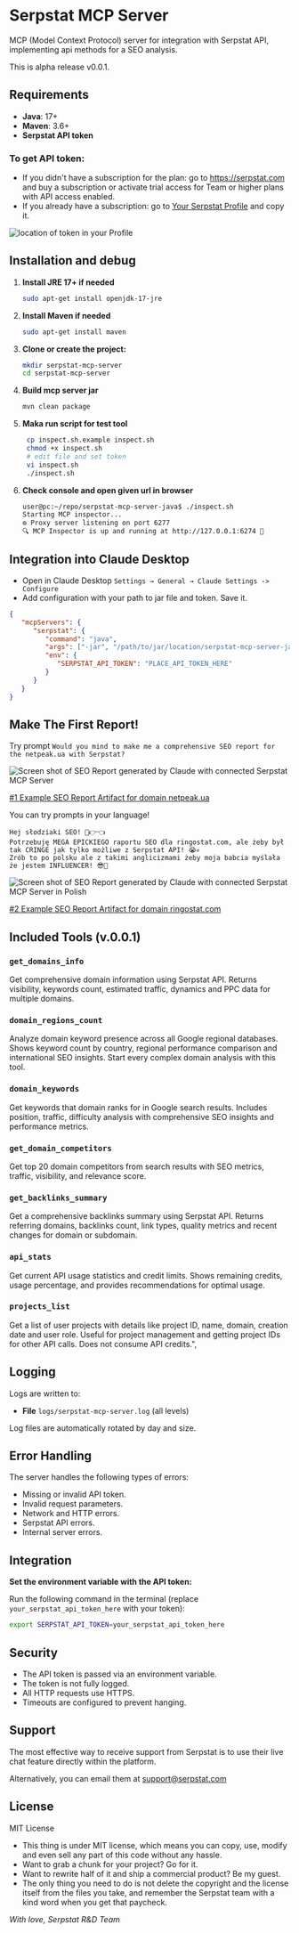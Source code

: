 # Serpstat MCP Server

MCP \(Model Context Protocol\) server for integration with Serpstat API, implementing api methods for a SEO analysis.

This is alpha release v0.0.1.

## Requirements

- **Java**: 17+
- **Maven**: 3.6+
- **Serpstat API token**


### To get API token:
- If you didn't have a subscription for the plan: go to https://serpstat.com and buy a subscription or activate trial access for Team or higher plans with API access enabled.
- If you already have a subscription: go to [Your Serpstat Profile](https://serpstat.com/users/profile/) and copy it.

![location of token in your Profile](doc/images/profile.png)


## Installation and debug

1. **Install JRE 17+ if needed**
   ```bash
   sudo apt-get install openjdk-17-jre
2. **Install Maven if needed**
   ```bash
   sudo apt-get install maven
    ```
3. **Clone or create the project:**
   ```bash
   mkdir serpstat-mcp-server
   cd serpstat-mcp-server
   ```
4. **Build mcp server jar**
   ```bash
   mvn clean package
   ```
5. **Maka run script for test tool**
   ```bash
    cp inspect.sh.example inspect.sh
    chmod +x inspect.sh
    # edit file and set token
    vi inspect.sh
    ./inspect.sh
    ```
   
6. **Check console and open given url in browser**

   ```bash 
   user@pc:~/repo/serpstat-mcp-server-java$ ./inspect.sh
   Starting MCP inspector...
   ⚙️ Proxy server listening on port 6277
   🔍 MCP Inspector is up and running at http://127.0.0.1:6274 🚀
   ```
   
## Integration into Claude Desktop
- Open in Claude Desktop  `Settings → General → Claude Settings -> Configure`
- Add configuration with your path to jar file and token. Save it.
```json
{
   "mcpServers": {
      "serpstat": {
         "command": "java",
         "args": ["-jar", "/path/to/jar/location/serpstat-mcp-server-java-0.0.1.jar"],
         "env": {
            "SERPSTAT_API_TOKEN": "PLACE_API_TOKEN_HERE"
         }
      }
   }
}
```

## Make The First Report!
 Try prompt ```Would you mind to make me a comprehensive SEO report for the netpeak.ua with Serpstat?```

![Screen shot of SEO Report generated by Claude with connected Serpstat MCP Server](doc/images/report.png "Claude SEO Report Example")

[#1 Example SEO Report Artifact for domain netpeak.ua](https://claude.ai/public/artifacts/13f52424-7470-4374-984f-64beebc8306a)

You can try prompts in your language!
   ```
   Hej słodziaki SEO! 🥺👉👈 
   Potrzebuję MEGA EPICKIEGO raportu SEO dla ringostat.com, ale żeby był tak CRINGE jak tylko możliwe z Serpstat API! 😭💀
   Zrób to po polsku ale z takimi anglicizmami żeby moja babcia myślała że jestem INFLUENCER! 😎📱
   ```
![Screen shot of SEO Report generated by Claude with connected Serpstat MCP Server in Polish](doc/images/report2.png)

[#2 Example SEO Report Artifact for domain ringostat.com](https://claude.ai/public/artifacts/b3823232-4744-412e-beb3-8b80b40f63f7)

## Included Tools (v.0.0.1) 

### `get_domains_info`
Get comprehensive domain information using Serpstat API. Returns visibility, keywords count, estimated traffic, dynamics and PPC data for multiple domains.

### `domain_regions_count`
Analyze domain keyword presence across all Google regional databases. Shows keyword count by country, regional performance comparison and international SEO insights. Start every complex domain analysis with this tool.

### `domain_keywords`
Get keywords that domain ranks for in Google search results. Includes position, traffic, difficulty analysis with comprehensive SEO insights and performance metrics.

### `get_domain_competitors`
Get top 20 domain competitors from search results with SEO metrics, traffic, visibility, and relevance score.

### `get_backlinks_summary`
Get a comprehensive backlinks summary using Serpstat API. Returns referring domains, backlinks count, link types, quality metrics and recent changes for domain or subdomain.

### `api_stats`
Get current API usage statistics and credit limits. Shows remaining credits, usage percentage, and provides recommendations for optimal usage.

### `projects_list`
Get a list of user projects with details like project ID, name, domain, creation date and user role. Useful for project management and getting project IDs for other API calls. Does not consume API credits.",


## Logging

Logs are written to:
- **File** `logs/serpstat-mcp-server.log` \(all levels\)

Log files are automatically rotated by day and size.

## Error Handling

The server handles the following types of errors:
- Missing or invalid API token.
- Invalid request parameters.
- Network and HTTP errors.
- Serpstat API errors.
- Internal server errors.


## Integration

**Set the environment variable with the API token:**

Run the following command in the terminal \(replace `your_serpstat_api_token_here` with your token\):

```bash
export SERPSTAT_API_TOKEN=your_serpstat_api_token_here
```

## Security

- The API token is passed via an environment variable.
- The token is not fully logged.
- All HTTP requests use HTTPS.
- Timeouts are configured to prevent hanging.


## Support
The most effective way to receive support from Serpstat is to use their live chat feature directly within the platform. 

Alternatively, you can email them at [support@serpstat.com](mailto:support@serpstat.com)

## License

MIT License

- This thing is under MIT license, which means you can copy, use, modify and even sell any part of this code without any hassle. 
- Want to grab a chunk for your project? Go for it. 
- Want to rewrite half of it and ship a commercial product? Be my guest. 
- The only thing you need to do is not delete the copyright and the license itself from the files you take, and remember the Serpstat team with a kind word when you get that paycheck.


_With love, Serpstat R&D Team_ 

```